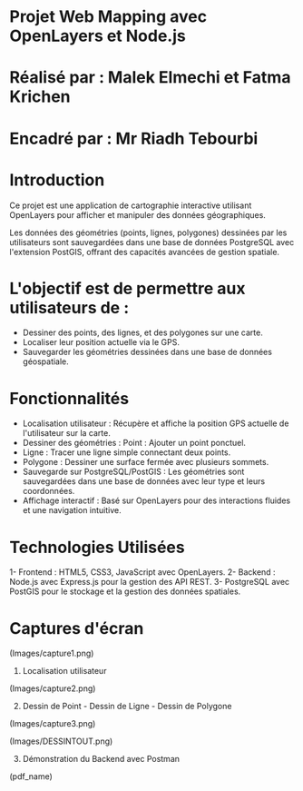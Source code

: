 # Projet Web Mapping avec OpenLayers et Node.js

# Réalisé par :   Malek Elmechi et Fatma Krichen

# Encadré par :   Mr Riadh Tebourbi

# Introduction

Ce projet est une application de cartographie interactive utilisant OpenLayers pour afficher et manipuler des données géographiques.

Les données des géométries (points, lignes, polygones) dessinées par les utilisateurs sont sauvegardées dans une base de données PostgreSQL avec l'extension PostGIS, offrant des capacités avancées de gestion spatiale.

# L'objectif est de permettre aux utilisateurs de :

- Dessiner des points, des lignes, et des polygones sur une carte.
- Localiser leur position actuelle via le GPS.
- Sauvegarder les géométries dessinées dans une base de données géospatiale.

# Fonctionnalités

- Localisation utilisateur : Récupère et affiche la position GPS actuelle de l'utilisateur sur la carte.
- Dessiner des géométries : Point : Ajouter un point ponctuel.
- Ligne : Tracer une ligne simple connectant deux points.
- Polygone : Dessiner une surface fermée avec plusieurs sommets.
- Sauvegarde sur PostgreSQL/PostGIS : Les géométries sont sauvegardées dans une base de données avec leur type et leurs coordonnées.
- Affichage interactif : Basé sur OpenLayers pour des interactions fluides et une navigation intuitive.

# Technologies Utilisées

1- Frontend : HTML5, CSS3, JavaScript avec OpenLayers.
2- Backend : Node.js avec Express.js pour la gestion des API REST.
3- PostgreSQL avec PostGIS pour le stockage et la gestion des données spatiales.

# Captures d'écran

(Images/capture1.png)

1. Localisation utilisateur

(Images/capture2.png)

2. Dessin de Point - Dessin de Ligne - Dessin de Polygone

(Images/capture3.png)

(Images/DESSINTOUT.png)

3. Démonstration du Backend avec Postman

(pdf_name)
